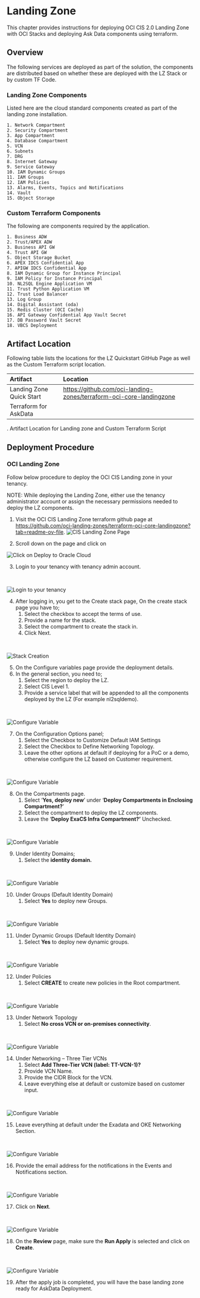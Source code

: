 # Landing Zone

This chapter provides instructions for deploying OCI CIS 2.0 Landing Zone with OCI Stacks and deploying Ask Data components using terraform.

## Overview

The following services are deployed as part of the solution, the components are distributed based on whether these are deployed with the LZ Stack or by custom TF Code.

### Landing Zone Components
Listed here are the cloud standard components created as part of the landing zone installation.

    1. Network Compartment
    2. Security Compartment
    3. App Compartment
    4. Database Compartment
    5. VCN
    6. Subnets
    7. DRG
    8. Internet Gateway
    9. Service Gateway
    10. IAM Dynamic Groups
    11. IAM Groups
    12. IAM Policies
    13. Alarms, Events, Topics and Notifications
    14. Vault
    15. Object Storage

### Custom Terraform Components
The following are components required by the application.

    1. Business ADW
    2. Trust/APEX ADW
    3. Business API GW
    4. Trust API GW
    5. Object Storage Bucket
    6. APEX IDCS Confidential App
    7. APIGW IDCS Confidential App
    8. IAM Dynamic Group for Instance Principal
    9. IAM Policy for Instance Principal
    10. NL2SQL Engine Application VM
    11. Trust Python Application VM
    12. Trust Load Balancer
    13. Log Group
    14. Digital Assistant (oda)
    15. Redis Cluster (OCI Cache)
    16. API Gateway Confidential App Vault Secret
    17. DB Password Vault Secret
    18. VBCS Deployment

## Artifact Location

Following table lists the locations for the LZ Quickstart GitHub Page as
well as the Custom Terraform script location.

| **Artifact** | **Location** |
|:---|:---|
| Landing Zone Quick Start | <https://github.com/oci-landing-zones/terraform-oci-core-landingzone> |
| Terraform for AskData | <tbd-terraform-location> |

. Artifact Location for Landing zone and Custom Terraform Script

## Deployment Procedure

### OCI Landing Zone

Follow below procedure to deploy the OCI CIS Landing zone in your tenancy.

NOTE: While deploying the Landing Zone, either use the tenancy administrator account or assign the necessary permissions needed to deploy the LZ components.

1. Visit the OCI CIS Landing Zone terraform github page at
    <https://github.com/oci-landing-zones/terraform-oci-core-landingzone?tab=readme-ov-file>.
    ![CIS Landing Zone Page](./terraform/image4.png)

2. Scroll down on the page and click on

![Click on Deploy to Oracle Cloud](./terraform/image5.png)

3. Login to your tenancy with tenancy admin account.
<br>

![Login to your tenancy](./terraform/tenancy-login.png)

4. After logging in, you get to the Create stack page, On the create stack page you have to;
    1. Select the checkbox to accept the terms of use.
    2. Provide a name for the stack.
    3. Select the compartment to create the stack in.
    4. Click Next.
<br>

![Stack Creation](./terraform/create-stack.png)

5. On the Configure variables page provide the deployment details.
6. In the general section, you need to;
    1. Select the region to deploy the LZ.
    2. Select CIS Level 1.
    3. Provide a service label that will be appended to all the components deployed by the LZ (For example nl2sqldemo).
<br>

![Configure Variable](./terraform/image8.png)

7. On the Configuration Options panel;
    1. Select the Checkbox to Customize Default IAM Settings
    2. Select the Checkbox to Define Networking Topology.
    3. Leave the other options at default if deploying for a PoC or a demo, otherwise configure the LZ based on Customer requirement.
<br>

![Configure Variable](./terraform/image9.png)

8. On the Compartments page.
    1. Select ‘**Yes, deploy new**’ under ‘**Deploy Compartments in Enclosing Compartment?**’
    2. Select the compartment to deploy the LZ components.
    3. Leave the ‘**Deploy ExaCS Infra Compartment?’** Unchecked.
<br>

![Configure Variable](./terraform/image10.png)

9. Under Identity Domains;
    1. Select the **identity domain.**
<br>

![Configure Variable](./terraform/image11.png)

10. Under Groups (Default Identity Domain)
    1. Select **Yes** to deploy new Groups.
<br>

![Configure Variable](./terraform/image12.png)

11. Under Dynamic Groups (Default Identity Domain)
    1. Select **Yes** to deploy new dynamic groups.
<br>

![Configure Variable](./terraform/image13.png)

12. Under Policies
    1. Select **CREATE** to create new policies in the Root compartment.
<br>

![Configure Variable](./terraform/image14.png)

13. Under Network Topology
    1. Select **No cross VCN or on-premises connectivity**.
<br>

![Configure Variable](./terraform/image15.png)

14. Under Networking – Three Tier VCNs
    1. Select **Add Three-Tier VCN (label: TT-VCN-1)?**
    2. Provide VCN Name.
    3. Provide the CIDR Block for the VCN.
    4. Leave everything else at default or customize based on customer input.
<br>

![Configure Variable](./terraform/image16.png)

15. Leave everything at default under the Exadata and OKE Networking Section.
<br>

![Configure Variable](./terraform/image17.png)

16. Provide the email address for the notifications in the Events and Notifications section.
<br>

![Configure Variable](./terraform/config-email.png)

17. Click on **Next**.
<br>

![Configure Variable](./terraform/config-variables.png)

18. On the **Review** page, make sure the **Run Apply** is selected and click on **Create**.
<br>

![Configure Variable](./terraform/finish-create-stack.png)


19. After the apply job is completed, you will have the base landing zone ready for AskData Deployment.
